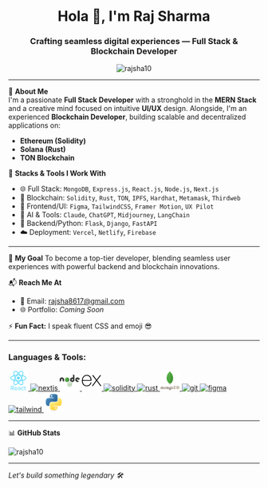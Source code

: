 <h1 align="center">Hola 👋, I'm Raj Sharma</h1>
<h3 align="center">Crafting seamless digital experiences — Full Stack & Blockchain Developer</h3>

<p align="center">
  <img src="https://komarev.com/ghpvc/?username=rajsha10&label=Profile%20views&color=0e75b6&style=flat" alt="rajsha10" />
</p>

---

🚀 **About Me**  
I'm a passionate **Full Stack Developer** with a stronghold in the **MERN Stack** and a creative mind focused on intuitive **UI/UX** design. Alongside, I'm an experienced **Blockchain Developer**, building scalable and decentralized applications on:

- **Ethereum (Solidity)**
- **Solana (Rust)**
- **TON Blockchain**

🔧 **Stacks & Tools I Work With**
- 🌐 Full Stack: `MongoDB`, `Express.js`, `React.js`, `Node.js`, `Next.js`
- 🔗 Blockchain: `Solidity`, `Rust`, `TON`, `IPFS`, `Hardhat`, `Metamask`, `Thirdweb`
- 🎨 Frontend/UI: `Figma`, `TailwindCSS`, `Framer Motion`, `UX Pilot`
- 🧠 AI & Tools: `Claude`, `ChatGPT`, `Midjourney`, `LangChain`
- 🐍 Backend/Python: `Flask`, `Django`, `FastAPI`
- ☁️ Deployment: `Vercel`, `Netlify`, `Firebase`

---

🎯 **My Goal**
To become a top-tier developer, blending seamless user experiences with powerful backend and blockchain innovations.

📬 **Reach Me At**
- 📧 Email: [rajsha8617@gmail.com](mailto:rajsha8617@gmail.com)
- 🌐 Portfolio: *Coming Soon*

⚡ **Fun Fact:** I speak fluent CSS and emoji 😎

---

<h3 align="left">Languages & Tools:</h3>
<p align="left">
  <a href="https://reactjs.org/" target="_blank" rel="noreferrer"> <img src="https://raw.githubusercontent.com/devicons/devicon/master/icons/react/react-original-wordmark.svg" alt="react" width="40" height="40"/> </a>
  <a href="https://nextjs.org/" target="_blank" rel="noreferrer"> <img src="https://cdn.worldvectorlogo.com/logos/nextjs-2.svg" alt="nextjs" width="40" height="40"/> </a>
  <a href="https://nodejs.org" target="_blank" rel="noreferrer"> <img src="https://raw.githubusercontent.com/devicons/devicon/master/icons/nodejs/nodejs-original-wordmark.svg" alt="nodejs" width="40" height="40"/> </a>
  <a href="https://expressjs.com" target="_blank" rel="noreferrer"> <img src="https://raw.githubusercontent.com/devicons/devicon/master/icons/express/express-original.svg" alt="express" width="40" height="40"/> </a>
  <a href="https://soliditylang.org/" target="_blank" rel="noreferrer"> <img src="https://cryptologos.cc/logos/ethereum-eth-logo.png" alt="solidity" width="40" height="40"/> </a>
  <a href="https://www.rust-lang.org/" target="_blank" rel="noreferrer"> <img src="https://www.rust-lang.org/logos/rust-logo-512x512.png" alt="rust" width="40" height="40"/> </a>
  <a href="https://www.mongodb.com/" target="_blank" rel="noreferrer"> <img src="https://raw.githubusercontent.com/devicons/devicon/master/icons/mongodb/mongodb-original-wordmark.svg" alt="mongodb" width="40" height="40"/> </a>
  <a href="https://git-scm.com/" target="_blank" rel="noreferrer"> <img src="https://www.vectorlogo.zone/logos/git-scm/git-scm-icon.svg" alt="git" width="40" height="40"/> </a>
  <a href="https://www.figma.com/" target="_blank" rel="noreferrer"> <img src="https://cdn.worldvectorlogo.com/logos/figma-1.svg" alt="figma" width="40" height="40"/> </a>
  <a href="https://tailwindcss.com/" target="_blank" rel="noreferrer"> <img src="https://www.vectorlogo.zone/logos/tailwindcss/tailwindcss-icon.svg" alt="tailwind" width="40" height="40"/> </a>
  <a href="https://www.python.org" target="_blank" rel="noreferrer"> <img src="https://raw.githubusercontent.com/devicons/devicon/master/icons/python/python-original.svg" alt="python" width="40" height="40"/> </a>
</p>

---

📊 **GitHub Stats**
<p align="left">
  <img align="center" src="https://github-readme-stats.vercel.app/api/top-langs?username=rajsha10&show_icons=true&locale=en&layout=compact" alt="rajsha10" />
</p>

---

*Let's build something legendary 🛠️*
